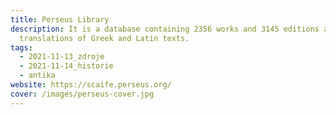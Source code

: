 ```yaml
---
title: Perseus Library
description: It is a database containing 2356 works and 3145 editions and
  translations of Greek and Latin texts.
tags:
  - 2021-11-13_zdroje
  - 2021-11-14_historie
  - antika
website: https://scaife.perseus.org/
cover: /images/perseus-cover.jpg
---
```

